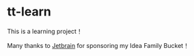 # tt-learn
This is a learning project！

Many thanks to  [Jetbrain](https://www.jetbrains.com/?from=windows) for sponsoring my Idea Family Bucket！

